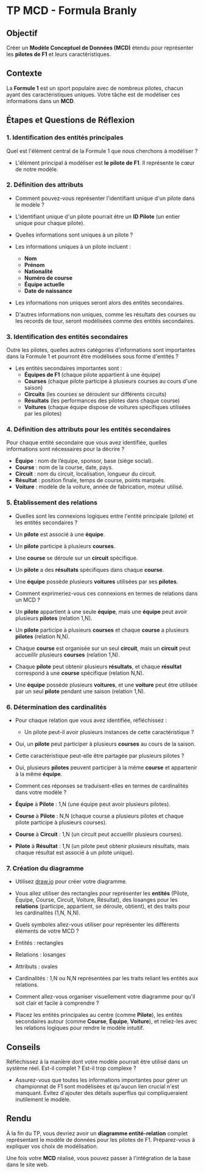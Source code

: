 # TP MCD - Formula Branly

## Objectif
Créer un **Modèle Conceptuel de Données (MCD)** étendu pour représenter les **pilotes de F1** et leurs caractéristiques.

## Contexte
La **Formule 1** est un sport populaire avec de nombreux pilotes, chacun ayant des caractéristiques uniques. Votre tâche est de modéliser ces informations dans un **MCD**.

## Étapes et Questions de Réflexion

### 1. Identification des entités principales
   
Quel est l'élément central de la Formule 1 que nous cherchons à modéliser ?
   
- L'élément principal à modéliser est **le pilote de F1**. Il représente le cœur de notre modèle.

### 2. Définition des attributs
   
- Comment pouvez-vous représenter l'identifiant unique d'un pilote dans le modèle ?
   
- L'identifiant unique d'un pilote pourrait être un **ID Pilote** (un entier unique pour chaque pilote).

   
- Quelles informations sont uniques à un pilote ?
   
- Les informations uniques à un pilote incluent : 
  - **Nom** 
  - **Prénom**
  - **Nationalité**
  - **Numéro de course**
  - **Équipe actuelle**
  - **Date de naissance**

   
- Les informations non uniques seront alors des entités secondaires.
   
- D'autres informations non uniques, comme les résultats des courses ou les records de tour, seront modélisées comme des entités secondaires.

### 3. Identification des entités secondaires
   
Outre les pilotes, quelles autres catégories d'informations sont importantes dans la Formule 1 et pourront être modélisées sous forme d'entités ?
   
- Les entités secondaires importantes sont :
  - **Équipes de F1** (chaque pilote appartient à une équipe)
  - **Courses** (chaque pilote participe à plusieurs courses au cours d'une saison)
  - **Circuits** (les courses se déroulent sur différents circuits)
  - **Résultats** (les performances des pilotes dans chaque course)
  - **Voitures** (chaque équipe dispose de voitures spécifiques utilisées par les pilotes)

### 4. Définition des attributs pour les entités secondaires
   
Pour chaque entité secondaire que vous avez identifiée, quelles informations sont nécessaires pour la décrire ?
   
- **Équipe** : nom de l’équipe, sponsor, base (siège social).
- **Course** : nom de la course, date, pays.
- **Circuit** : nom du circuit, localisation, longueur du circuit.
- **Résultat** : position finale, temps de course, points marqués.
- **Voiture** : modèle de la voiture, année de fabrication, moteur utilisé.

### 5. Établissement des relations
   
- Quelles sont les connexions logiques entre l'entité principale (pilote) et les entités secondaires ?
   
- Un **pilote** est associé à une **équipe**.  
- Un **pilote** participe à plusieurs **courses**.  
- Une **course** se déroule sur un **circuit** spécifique.  
- Un **pilote** a des **résultats** spécifiques dans chaque **course**.  
- Une **équipe** possède plusieurs **voitures** utilisées par ses **pilotes**.

   
- Comment exprimeriez-vous ces connexions en termes de relations dans un MCD ?
   
- Un **pilote** appartient à une seule **équipe**, mais une **équipe** peut avoir plusieurs **pilotes** (relation 1,N).
- Un **pilote** participe à plusieurs **courses** et chaque **course** a plusieurs **pilotes** (relation N,N).
- Chaque **course** est organisée sur un seul **circuit**, mais un **circuit** peut accueillir plusieurs **courses** (relation 1,N).
- Chaque **pilote** peut obtenir plusieurs **résultats**, et chaque **résultat** correspond à une **course** spécifique (relation N,N).
- Une **équipe** possède plusieurs **voitures**, et une **voiture** peut être utilisée par un seul **pilote** pendant une saison (relation 1,N).

### 6. Détermination des cardinalités
   
- Pour chaque relation que vous avez identifiée, réfléchissez :
    - Un pilote peut-il avoir plusieurs instances de cette caractéristique ?
   
- Oui, un **pilote** peut participer à plusieurs **courses** au cours de la saison.

   
- Cette caractéristique peut-elle être partagée par plusieurs pilotes ?
   
- Oui, plusieurs **pilotes** peuvent participer à la même **course** et appartenir à la même **équipe**.

   
- Comment ces réponses se traduisent-elles en termes de cardinalités dans votre modèle ?
   
- **Équipe** à **Pilote** : 1,N (une équipe peut avoir plusieurs pilotes).
- **Course** à **Pilote** : N,N (chaque course a plusieurs pilotes et chaque pilote participe à plusieurs courses).
- **Course** à **Circuit** : 1,N (un circuit peut accueillir plusieurs courses).
- **Pilote** à **Résultat** : 1,N (un pilote peut obtenir plusieurs résultats, mais chaque résultat est associé à un pilote unique).
  
### 7. Création du diagramme
   
- Utilisez [draw.io](https://draw.io) pour créer votre diagramme.
   
- Vous allez utiliser des rectangles pour représenter les **entités** (Pilote, Équipe, Course, Circuit, Voiture, Résultat), des losanges pour les **relations** (participe, appartient, se déroule, obtient), et des traits pour les cardinalités (1,N, N,N).

   
- Quels symboles allez-vous utiliser pour représenter les différents éléments de votre MCD ?
   
- Entités : rectangles
- Relations : losanges
- Attributs : ovales
- Cardinalités : 1,N ou N,N représentées par les traits reliant les entités aux relations.

   
- Comment allez-vous organiser visuellement votre diagramme pour qu'il soit clair et facile à comprendre ?
   
- Placez les entités principales au centre (comme **Pilote**), les entités secondaires autour (comme **Course**, **Équipe**, **Voiture**), et reliez-les avec les relations logiques pour rendre le modèle intuitif.

## Conseils
   
Réfléchissez à la manière dont votre modèle pourrait être utilisé dans un système réel. Est-il complet ? Est-il trop complexe ?
   
- Assurez-vous que toutes les informations importantes pour gérer un championnat de F1 sont modélisées et qu'aucun lien crucial n'est manquant. Évitez d'ajouter des détails superflus qui compliqueraient inutilement le modèle.

## Rendu
   
À la fin du TP, vous devriez avoir un **diagramme entité-relation** complet représentant le modèle de données pour les pilotes de F1. Préparez-vous à expliquer vos choix de modélisation.

Une fois votre **MCD** réalisé, vous pouvez passer à l'intégration de la base dans le site web.
   

